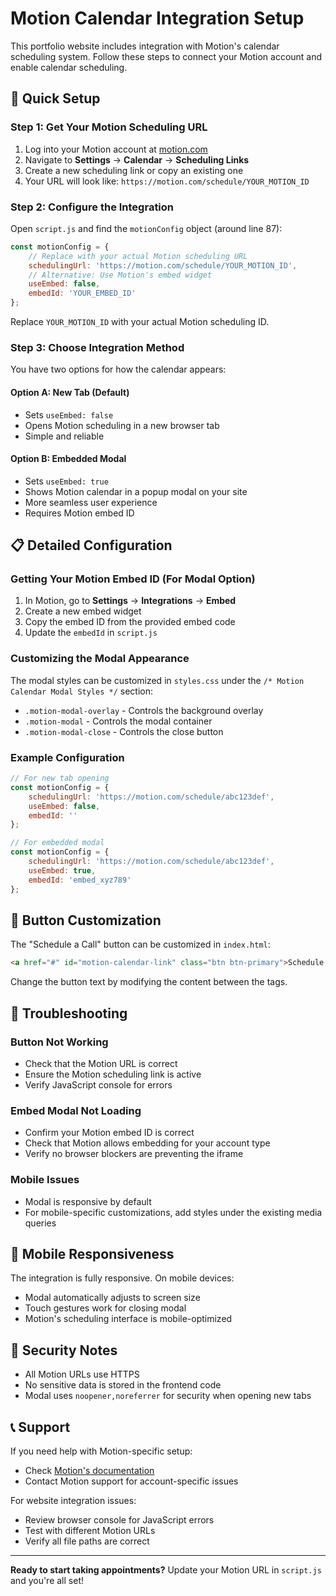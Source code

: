 # Motion Calendar Integration Setup

This portfolio website includes integration with Motion's calendar scheduling system. Follow these steps to connect your Motion account and enable calendar scheduling.

## 🚀 Quick Setup

### Step 1: Get Your Motion Scheduling URL

1. Log into your Motion account at [motion.com](https://motion.com)
2. Navigate to **Settings** → **Calendar** → **Scheduling Links**
3. Create a new scheduling link or copy an existing one
4. Your URL will look like: `https://motion.com/schedule/YOUR_MOTION_ID`

### Step 2: Configure the Integration

Open `script.js` and find the `motionConfig` object (around line 87):

```javascript
const motionConfig = {
    // Replace with your actual Motion scheduling URL
    schedulingUrl: 'https://motion.com/schedule/YOUR_MOTION_ID',
    // Alternative: Use Motion's embed widget
    useEmbed: false,
    embedId: 'YOUR_EMBED_ID'
};
```

Replace `YOUR_MOTION_ID` with your actual Motion scheduling ID.

### Step 3: Choose Integration Method

You have two options for how the calendar appears:

#### Option A: New Tab (Default)
- Sets `useEmbed: false`
- Opens Motion scheduling in a new browser tab
- Simple and reliable

#### Option B: Embedded Modal
- Sets `useEmbed: true`
- Shows Motion calendar in a popup modal on your site
- More seamless user experience
- Requires Motion embed ID

## 📋 Detailed Configuration

### Getting Your Motion Embed ID (For Modal Option)

1. In Motion, go to **Settings** → **Integrations** → **Embed**
2. Create a new embed widget
3. Copy the embed ID from the provided embed code
4. Update the `embedId` in `script.js`

### Customizing the Modal Appearance

The modal styles can be customized in `styles.css` under the `/* Motion Calendar Modal Styles */` section:

- `.motion-modal-overlay` - Controls the background overlay
- `.motion-modal` - Controls the modal container
- `.motion-modal-close` - Controls the close button

### Example Configuration

```javascript
// For new tab opening
const motionConfig = {
    schedulingUrl: 'https://motion.com/schedule/abc123def',
    useEmbed: false,
    embedId: ''
};

// For embedded modal
const motionConfig = {
    schedulingUrl: 'https://motion.com/schedule/abc123def',
    useEmbed: true,
    embedId: 'embed_xyz789'
};
```

## 🎨 Button Customization

The "Schedule a Call" button can be customized in `index.html`:

```html
<a href="#" id="motion-calendar-link" class="btn btn-primary">Schedule a Call</a>
```

Change the button text by modifying the content between the tags.

## 🔧 Troubleshooting

### Button Not Working
- Check that the Motion URL is correct
- Ensure the Motion scheduling link is active
- Verify JavaScript console for errors

### Embed Modal Not Loading
- Confirm your Motion embed ID is correct
- Check that Motion allows embedding for your account type
- Verify no browser blockers are preventing the iframe

### Mobile Issues
- Modal is responsive by default
- For mobile-specific customizations, add styles under the existing media queries

## 📱 Mobile Responsiveness

The integration is fully responsive. On mobile devices:
- Modal automatically adjusts to screen size
- Touch gestures work for closing modal
- Motion's scheduling interface is mobile-optimized

## 🔐 Security Notes

- All Motion URLs use HTTPS
- No sensitive data is stored in the frontend code
- Modal uses `noopener,noreferrer` for security when opening new tabs

## 📞 Support

If you need help with Motion-specific setup:
- Check [Motion's documentation](https://motion.com/help)
- Contact Motion support for account-specific issues

For website integration issues:
- Review browser console for JavaScript errors
- Test with different Motion URLs
- Verify all file paths are correct

---

**Ready to start taking appointments?** Update your Motion URL in `script.js` and you're all set!
